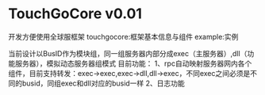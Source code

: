 # TouchGoCore v0.01
开发方便使用全球服框架
touchgocore:框架基本信息与组件
example:实例

当前设计以BusID作为模块组，同一组服务器内部分成exec（主服务器）,dll（功能服务器），模拟动态服务器组模式
目前功能：
1、rpc自动映射服务器网内各个组件，目前支持转发：exec->exec,exec->dll,dll->exec，不同exec之间必须是不同的busid，同组exec和dll对应的busid一样
2、日志功能